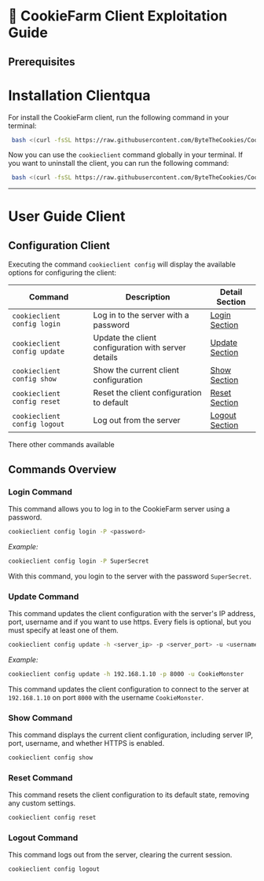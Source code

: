 # 📜 CookieFarm Client Exploitation Guide

## Prerequisites


# Installation Clientqua

For install the CookieFarm client, run the following command in your terminal:

```bash
 bash <(curl -fsSL https://raw.githubusercontent.com/ByteTheCookies/CookieFarm/refs/heads/main/install.sh)
```

Now you can use the `cookieclient` command globally in your terminal.
If you want to uninstall the client, you can run the following command:

```bash
 bash <(curl -fsSL https://raw.githubusercontent.com/ByteTheCookies/CookieFarm/refs/heads/main/uninstall.sh)
```

---

# User Guide Client

## Configuration Client

Executing the command `cookieclient config` will display the available options for configuring the client:

| Command | Description | Detail Section |
|---------|-------------| -------------|
| `cookieclient config login` | Log in to the server with a password | [Login Section](#login-command) |
| `cookieclient config update` | Update the client configuration with server details | [Update Section](#update-command) |
| `cookieclient config show` | Show the current client configuration | [Show Section](#show-command) |
| `cookieclient config reset` | Reset the client configuration to default | [Reset Section](#reset-command) |
| `cookieclient config logout` | Log out from the server | [Logout Section](#logout-command) |

There other commands available 

## Commands Overview

### Login Command
This command allows you to log in to the CookieFarm server using a password.

```bash
cookieclient config login -P <password>
```
_Example:_

```bash
cookieclient config login -P SuperSecret
```

With this command, you login to the server with the password `SuperSecret`.


### Update Command
This command updates the client configuration with the server's IP address, port, username and if you want to use https.
Every fiels is optional, but you must specify at least one of them.

```bash
cookieclient config update -h <server_ip> -p <server_port> -u <username> [-s]
```

_Example:_

```bash
cookieclient config update -h 192.168.1.10 -p 8000 -u CookieMonster
```

This command updates the client configuration to connect to the server at `192.168.1.10` on port `8000` with the username `CookieMonster`.

### Show Command
This command displays the current client configuration, including server IP, port, username, and whether HTTPS is enabled.

```bash
cookieclient config show
```

### Reset Command
This command resets the client configuration to its default state, removing any custom settings.

```bash
cookieclient config reset
```

### Logout Command
This command logs out from the server, clearing the current session.

```bash
cookieclient config logout
```
